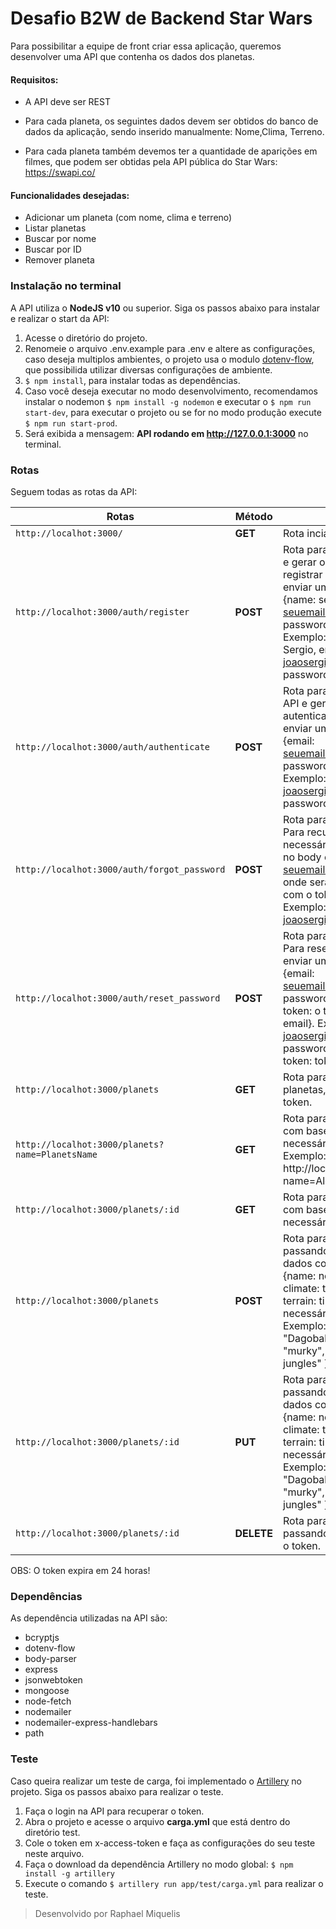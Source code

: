 # Desafio B2W de Backend Star Wars

Para possibilitar a equipe de front criar essa aplicação, queremos desenvolver uma API que contenha os dados dos planetas.

#### Requisitos:

- A API deve ser REST

- Para cada planeta, os seguintes dados devem ser obtidos do banco de dados da aplicação, sendo inserido manualmente: Nome,Clima, Terreno.

- Para cada planeta também devemos ter a quantidade de aparições em filmes, que podem ser obtidas pela API pública do Star Wars: https://swapi.co/

#### Funcionalidades desejadas:

- Adicionar um planeta (com nome, clima e terreno)
- Listar planetas
- Buscar por nome
- Buscar por ID
- Remover planeta

### Instalação no terminal

A API utiliza o **NodeJS v10** ou superior.
Siga os passos abaixo para instalar e realizar o start da API:

1. Acesse o diretório do projeto.
2. Renomeie o arquivo .env.example para .env e altere as configurações, caso deseja multiplos ambientes, o projeto usa o
   modulo [dotenv-flow](https://www.npmjs.com/package/dotenv-flow), que possibilida utilizar diversas configurações de ambiente.
3. `$ npm install`, para instalar todas as dependências.
4. Caso você deseja executar no modo desenvolvimento, recomendamos instalar o nodemon `$ npm install -g nodemon` e executar o
   `$ npm run start-dev`, para executar o projeto ou se for no modo produção execute `$ npm run start-prod`.
5. Será exibida a mensagem: **API rodando em http://127.0.0.1:3000** no terminal.

### Rotas

Seguem todas as rotas da API:

| Rotas                                           | Método     | Descrição                                                                                                                                                                                                                                                             |
| ----------------------------------------------- | ---------- | --------------------------------------------------------------------------------------------------------------------------------------------------------------------------------------------------------------------------------------------------------------------- |
| `http://localhot:3000/`                         | **GET**    | Rota incial de boas vindas.                                                                                                                                                                                                                                           |
| `http://localhot:3000/auth/register`            | **POST**   | Rota para se registrar na API e gerar o token. Para se registrar será necessário enviar um json no body com {name: seu nome, email: seuemail@provedor.com, password: password}. Exemplo: {name: João Sergio, email: joaosergio@outlook.com, password: b2w@2020 }      |
| `http://localhot:3000/auth/authenticate`        | **POST**   | Rota para se autenticar na API e gerar o token. Para se autenticar será necessário enviar um json no body com {email: seuemail@provedor.com, password: password}. Exemplo: { email: joaosergio@outlook.com, password: b2w@2020 }                                      |
| `http://localhot:3000/auth/forgot_password`     | **POST**   | Rota para recuperar a senha. Para recuperar será necessário enviar um json no body com {email: seuemail@provedor.com}, onde será enviado um email com o token para alteração. Exemplo: { email: joaosergio@outlook.com}                                               |
| `http://localhot:3000/auth/reset_password`      | **POST**   | Rota para resetar a senha. Para resetar será necessário enviar um json no body com {email: seuemail@provedor.com, password: nova sennha, token: o token enviado no email}. Exemplo: { email: joaosergio@outlook.com, password: b2w@2019, token: token do email}       |
| `http://localhot:3000/planets`                  | **GET**    | Rota para exibir todos os planetas, é necessário o token.                                                                                                                                                                                                             |
| `http://localhot:3000/planets?name=PlanetsName` | **GET**    | Rota para exibir o planeta com base no **nome**, é necessário o token. Exemplo: http://localhot:3000/planets?name=Alderaan                                                                                                                                            |
| `http://localhot:3000/planets/:id`              | **GET**    | Rota para exibir o planeta com base no **id** passando, é necessário o token.                                                                                                                                                                                         |
| `http://localhot:3000/planets`                  | **POST**   | Rota para criar um planeta passando os seguintes dados como json no body {name: nome do planeta, climate: tipo de clima, terrain: tipo de terreno }, é necessário o token. Exemplo: {"name": "Dagobah", "climate": "murky", "terrain": "swamp, jungles" }             |
| `http://localhot:3000/planets/:id`              | **PUT**    | Rota para editar um planeta passando o **id** e os seguintes dados como json no body {name: nome do planeta, climate: tipo de clima, terrain: tipo de terreno }, é necessário o token. Exemplo: {"name": "Dagobah", "climate": "murky", "terrain": "swamp, jungles" } |
| `http://localhot:3000/planets/:id`              | **DELETE** | Rota para deletar um planeta passando o **id**, é necessário o token.                                                                                                                                                                                                 |

OBS: O token expira em 24 horas!

### Dependências

As dependência utilizadas na API são:

- bcryptjs
- dotenv-flow
- body-parser
- express
- jsonwebtoken
- mongoose
- node-fetch
- nodemailer
- nodemailer-express-handlebars
- path

### Teste

Caso queira realizar um teste de carga, foi implementado o [Artillery](https://artillery.io/) no projeto. Siga os passos abaixo para realizar o teste.

1. Faça o login na API para recuperar o token.
2. Abra o projeto e acesse o arquivo **carga.yml** que está dentro do diretório test.
3. Cole o token em x-access-token e faça as configurações do seu teste neste arquivo.
4. Faça o download da dependência Artillery no modo global: `$ npm install -g artillery`
5. Execute o comando `$ artillery run app/test/carga.yml` para realizar o teste.

> Desenvolvido por Raphael Miquelis
